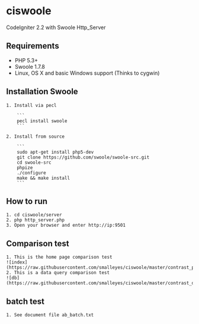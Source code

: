 
ciswoole
========

CodeIgniter 2.2 with Swoole Http_Server
## Requirements

* PHP 5.3+
* Swoole 1.7.8
* Linux, OS X and basic Windows support (Thinks to cygwin)

## Installation Swoole

	1. Install via pecl
	    
	    ```
	    pecl install swoole
	    ```
	
	2. Install from source
	
	    ```
	    sudo apt-get install php5-dev
	    git clone https://github.com/swoole/swoole-src.git
	    cd swoole-src
	    phpize
	    ./configure
	    make && make install
	    ```
    
## How to run

	1. cd ciswoole/server
	2. php http_server.php
	3. Open your browser and enter http://ip:9501

## Comparison test

	1. This is the home page comparison test
	![index](https://raw.githubusercontent.com/smalleyes/ciswoole/master/contrast_page.jpg)
	2. This is a data query comparison test
	![db](https://raw.githubusercontent.com/smalleyes/ciswoole/master/contrast_db.jpg)

## batch test

	1. See document file ab_batch.txt
